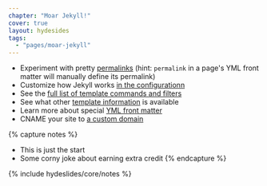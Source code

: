```yaml
---
chapter: "Moar Jekyll!"
cover: true
layout: hydesides
tags:
  - "pages/moar-jekyll"
---
```


* Experiment with pretty [permalinks](https://github.com/mojombo/jekyll/wiki/Permalinks) (hint: `permalink` in a page's YML front matter will manually define its permalink)
* Customize how Jekyll works [in the configurationn](https://github.com/mojombo/jekyll/wiki/Configuration)
* See the [full list of template commands and filters](https://github.com/shopify/liquid/wiki/liquid-for-designers)
* See what other [template information](https://github.com/mojombo/jekyll/wiki/Template-Data) is available
* Learn more about special [YML front matter](https://github.com/mojombo/jekyll/wiki/YAML-Front-Matter)
* CNAME your site to [a custom domain](https://help.github.com/articles/setting-up-a-custom-domain-with-pages)

{% capture notes %}
* This is just the start
* Some corny joke about earning extra credit
{% endcapture %}

{% include hydeslides/core/notes %}